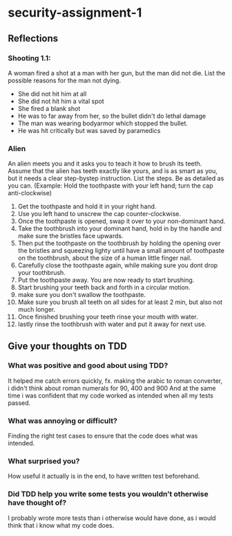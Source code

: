# security-assignment-1


## Reflections 

### Shooting 1.1: 
A woman fired a shot at a man with her gun, but the man did not die. List the possible
reasons for the man not dying.

- She did not hit him at all
- She did not hit him a vital spot 
- She fired a blank shot
- He was to far away from her, so the bullet didn't do lethal damage
- The man was wearing bodyarmor which stopped the bullet.
- He was hit critically but was saved by paramedics


### Alien
An alien meets you and it asks you to teach it how to brush its teeth. Assume that the
alien has teeth exactly like yours, and is as smart as you, but it needs a clear step-bystep instruction. List the steps. Be as detailed as you can. (Example: Hold the
toothpaste with your left hand; turn the cap
anti-clockwise)

1. Get the toothpaste and hold it in your right hand. 
2. Use you left hand to unscrew the cap counter-clockwise.
3. Once the toothpaste is opened, swap it over to your non-dominant hand.
4. Take the toothbrush into your dominant hand, hold in by the handle and make sure the bristles face upwards.
5. Then put the toothpaste on the toothbrush by holding the opening over the bristles and squeezing lighty until have a small amount of toothpaste on the toothbrush, about the size of a human little finger nail.
6. Carefully close the toothpaste again, while making sure you dont drop your toothbrush.
7. Put the toothpaste away. You are now ready to start brushing.
8. Start brushing your teeth back and forth in a circular motion.
9. make sure you don't swallow the toothpaste.
10. Make sure you brush all teeth on all sides for at least 2 min, but also not much longer. 
11. Once finished brushing your teeth rinse your mouth with water.
12. lastly rinse the toothbrush with water and put it away for next use.



## Give your thoughts on TDD

### What was positive and good about using TDD?

It helped me catch errors quickly, fx. making the arabic to roman converter, i didn't think about roman numerals for 90, 400 and 900
And at the same time i was confident that my code worked as intended when all my tests passed.

### What was annoying or difficult?

Finding the right test cases to ensure that the code does what was intended.


### What surprised you?
How useful it actually is in the end, to have written test beforehand. 

### Did TDD help you write some tests you wouldn’t otherwise have thought of?

I probably wrote more tests than i otherwise would have done, as i would think that i know what my code does. 


